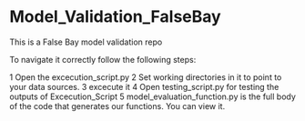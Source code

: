 # Model_Validation_FalseBay
This is a False Bay model validation repo

To navigate it correctly follow the following steps:

1 Open the excecution_script.py 
2 Set working directories in it to point to your data sources.
3 excecute it
4 Open testing_script.py for testing the outputs of Excecution_Script
5 model_evaluation_function.py is the full body of the code that generates our functions. You can view it.